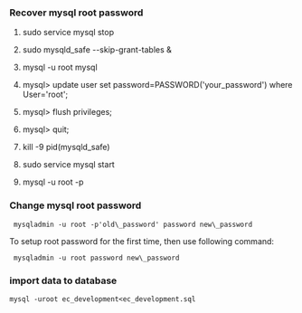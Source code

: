 ### Recover mysql root password 

1. sudo service mysql stop

2. sudo mysqld\_safe --skip-grant-tables &

3. mysql -u root mysql

4. mysql> update user set password=PASSWORD('your\_password') where User='root';

5. mysql> flush privileges;

6. mysql> quit;

7. kill -9 pid(mysqld\_safe)

8. sudo service mysql start

9. mysql -u root -p 

### Change mysql root password

     mysqladmin -u root -p'old\_password' password new\_password

To setup root password for the first time, then use following command:

     mysqladmin -u root password new\_password

### import data to database

    mysql -uroot ec_development<ec_development.sql


